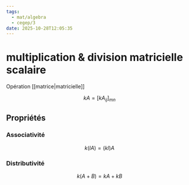 ```yaml
---
tags:
  - mat/algebra
  - cegep/3
date: 2025-10-28T12:05:35
---
```


# multiplication & division matricielle scalaire

Opération [[matrice|matricielle]]

$$
kA = [kA_{ij}]_{mn}
$$

## Propriétés

### Associativité

$$
k(lA) = (kl)A
$$

### Distributivité

$$
k(A + B) = kA + kB
$$